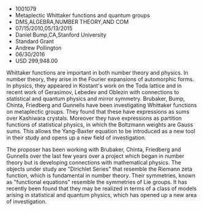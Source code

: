 
* 1001079
* Metaplectic Whittaker functions and quantum groups
* DMS,ALGEBRA,NUMBER THEORY,AND COM
* 07/15/2010,05/13/2015
* Daniel Bump,CA,Stanford University
* Standard Grant
* Andrew Pollington
* 06/30/2016
* USD 299,948.00

Whittaker functions are important in both number theory and physics. In number
theory, they arise in the Fourier expansions of automorphic forms. In physics,
they appeared in Kostant's work on the Toda lattice and in recent work of
Gerasimov, Lebedev and Oblezin with connections to statistical and quantum
physics and mirror symmetry. Brubaker, Bump, Chinta, Friedberg and Gunnells have
been investigating Whittaker functions on metaplectic groups. They found that
these have expressions as sums over Kashiwara crystals. Moreover they have
expressions as partition functions of statistical physics, in which the
Boltzmann weights are Gauss sums. This allows the Yang-Baxter equation to be
introduced as a new tool in their study and opens up a new field of
investigation.

The proposer has been working with Brubaker, Chinta, Friedberg and Gunnells over
the last few years over a project which began in number theory but is developing
connections with mathematical physics. The objects under study are "Dirichlet
Series" that resemble the Riemann zeta function, which is fundamental in number
theory. Their symmetries, known as "functional equations" resemble the
symmetries of Lie groups. It has recently been found that they may be realized
in terms of a class of models arising in statistical and quantum physics, which
has opened up a new area of investigation.
